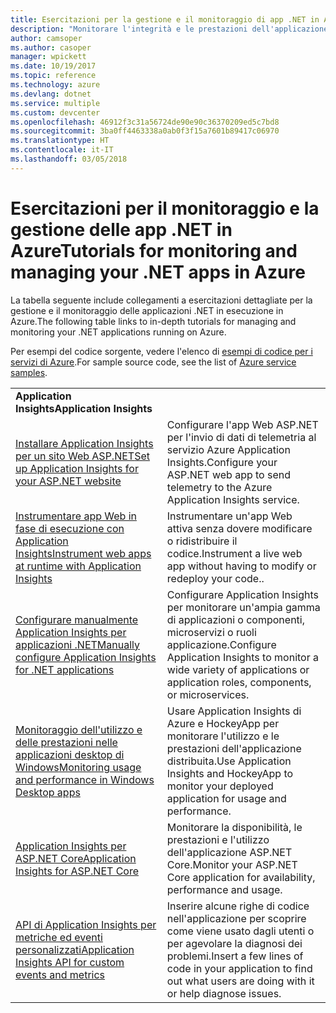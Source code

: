 ```yaml
---
title: Esercitazioni per la gestione e il monitoraggio di app .NET in Azure
description: "Monitorare l'integrità e le prestazioni dell'applicazione .NET in esecuzione in Azure e instrumentare la telemetria in modo da salvare informazioni sul modo in cui gli utenti usano l'app."
author: camsoper
ms.author: casoper
manager: wpickett
ms.date: 10/19/2017
ms.topic: reference
ms.technology: azure
ms.devlang: dotnet
ms.service: multiple
ms.custom: devcenter
ms.openlocfilehash: 46912f3c31a56724de90e90c36370209ed5c7bd8
ms.sourcegitcommit: 3ba0ff4463338a0ab0f3f15a7601b89417c06970
ms.translationtype: HT
ms.contentlocale: it-IT
ms.lasthandoff: 03/05/2018
---
```

# <a name="tutorials-for-monitoring-and-managing-your-net-apps-in-azure"></a><span data-ttu-id="b3d3d-103">Esercitazioni per il monitoraggio e la gestione delle app .NET in Azure</span><span class="sxs-lookup"><span data-stu-id="b3d3d-103">Tutorials for monitoring and managing your .NET apps in Azure</span></span>

<span data-ttu-id="b3d3d-104">La tabella seguente include collegamenti a esercitazioni dettagliate per la gestione e il monitoraggio delle applicazioni .NET in esecuzione in Azure.</span><span class="sxs-lookup"><span data-stu-id="b3d3d-104">The following table links to in-depth tutorials for managing and monitoring your .NET applications running on Azure.</span></span> 

<span data-ttu-id="b3d3d-105">Per esempi del codice sorgente, vedere l'elenco di [esempi di codice per i servizi di Azure](https://azure.microsoft.com/resources/samples/?platform=dotnet).</span><span class="sxs-lookup"><span data-stu-id="b3d3d-105">For sample source code, see the list of [Azure service samples](https://azure.microsoft.com/resources/samples/?platform=dotnet).</span></span>

| | |
|---|---|
| <span data-ttu-id="b3d3d-106">**Application Insights**</span><span class="sxs-lookup"><span data-stu-id="b3d3d-106">**Application Insights**</span></span> ||
| <span data-ttu-id="b3d3d-107">[Installare Application Insights per un sito Web ASP.NET][1]</span><span class="sxs-lookup"><span data-stu-id="b3d3d-107">[Set up Application Insights for your ASP.NET website][1]</span></span> | <span data-ttu-id="b3d3d-108">Configurare l'app Web ASP.NET per l'invio di dati di telemetria al servizio Azure Application Insights.</span><span class="sxs-lookup"><span data-stu-id="b3d3d-108">Configure your ASP.NET web app to send telemetry to the Azure Application Insights service.</span></span> | 
| <span data-ttu-id="b3d3d-109">[Instrumentare app Web in fase di esecuzione con Application Insights][2]</span><span class="sxs-lookup"><span data-stu-id="b3d3d-109">[Instrument web apps at runtime with Application Insights][2]</span></span> | <span data-ttu-id="b3d3d-110">Instrumentare un'app Web attiva senza dovere modificare o ridistribuire il codice.</span><span class="sxs-lookup"><span data-stu-id="b3d3d-110">Instrument a live web app without having to modify or redeploy your code..</span></span> | 
| <span data-ttu-id="b3d3d-111">[Configurare manualmente Application Insights per applicazioni .NET][3]</span><span class="sxs-lookup"><span data-stu-id="b3d3d-111">[Manually configure Application Insights for .NET applications][3]</span></span> | <span data-ttu-id="b3d3d-112">Configurare Application Insights per monitorare un'ampia gamma di applicazioni o componenti, microservizi o ruoli applicazione.</span><span class="sxs-lookup"><span data-stu-id="b3d3d-112">Configure Application Insights to monitor a wide variety of applications or application roles, components, or microservices.</span></span> | 
| <span data-ttu-id="b3d3d-113">[Monitoraggio dell'utilizzo e delle prestazioni nelle applicazioni desktop di Windows][4]</span><span class="sxs-lookup"><span data-stu-id="b3d3d-113">[Monitoring usage and performance in Windows Desktop apps][4]</span></span> | <span data-ttu-id="b3d3d-114">Usare Application Insights di Azure e HockeyApp per monitorare l'utilizzo e le prestazioni dell'applicazione distribuita.</span><span class="sxs-lookup"><span data-stu-id="b3d3d-114">Use Application Insights and HockeyApp to monitor your deployed application for usage and performance.</span></span> | 
| <span data-ttu-id="b3d3d-115">[Application Insights per ASP.NET Core][5]</span><span class="sxs-lookup"><span data-stu-id="b3d3d-115">[Application Insights for ASP.NET Core][5]</span></span> | <span data-ttu-id="b3d3d-116">Monitorare la disponibilità, le prestazioni e l'utilizzo dell'applicazione ASP.NET Core.</span><span class="sxs-lookup"><span data-stu-id="b3d3d-116">Monitor your ASP.NET Core application for availability, performance and usage.</span></span> | 
| <span data-ttu-id="b3d3d-117">[API di Application Insights per metriche ed eventi personalizzati][6]</span><span class="sxs-lookup"><span data-stu-id="b3d3d-117">[Application Insights API for custom events and metrics][6]</span></span> | <span data-ttu-id="b3d3d-118">Inserire alcune righe di codice nell'applicazione per scoprire come viene usato dagli utenti o per agevolare la diagnosi dei problemi.</span><span class="sxs-lookup"><span data-stu-id="b3d3d-118">Insert a few lines of code in your application to find out what users are doing with it or help diagnose issues.</span></span> | 


[1]: /azure/application-insights/app-insights-asp-net
[2]: /azure/application-insights/app-insights-monitor-performance-live-website-now
[3]: /azure/application-insights/app-insights-windows-services
[4]: /azure/application-insights/app-insights-windows-desktop
[5]: /azure/application-insights/app-insights-asp-net-core
[6]: /azure/application-insights/app-insights-api-custom-events-metrics
